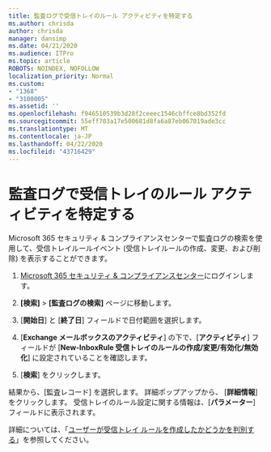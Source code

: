 ```yaml
---
title: 監査ログで受信トレイのルール アクティビティを特定する
ms.author: chrisda
author: chrisda
manager: dansimp
ms.date: 04/21/2020
ms.audience: ITPro
ms.topic: article
ROBOTS: NOINDEX, NOFOLLOW
localization_priority: Normal
ms.custom:
- "1368"
- "3100005"
ms.assetid: ''
ms.openlocfilehash: f946510539b3d28f2ceeec1546cbffce8bd352fd
ms.sourcegitcommit: 55eff703a17e500681d8fa6a87eb067019ade3cc
ms.translationtype: MT
ms.contentlocale: ja-JP
ms.lasthandoff: 04/22/2020
ms.locfileid: "43716429"
---
```

# <a name="identify-inbox-rule-activity-in-audit-logs"></a>監査ログで受信トレイのルール アクティビティを特定する

Microsoft 365 セキュリティ & コンプライアンスセンターで監査ログの検索を使用して、受信トレイルールイベント (受信トレイルールの作成、変更、および削除) を表示することができます。

1. [Microsoft 365 セキュリティ & コンプライアンスセンター](https://protection.office.com/)にログインします。

2. **[検索]** > **[監査ログの検索]** ページに移動します。

3. [**開始日**] と [**終了日**] フィールドで日付範囲を選択します。

4. [**Exchange メールボックスのアクティビティ**] の下で、[**アクティビティ**] フィールドが [**New-InboxRule 受信トレイのルールの作成/変更/有効化/無効化**] に設定されていることを確認します。

5. [**検索**] をクリックします。

結果から、[監査レコード] を選択します。 詳細ポップアップから、 [**詳細情報**] をクリックします。 受信トレイのルール設定に関する情報は、[**パラメーター**] フィールドに表示されます。

詳細については、「[ユーザーが受信トレイ ルールを作成したかどうかを判別する](https://docs.microsoft.com//office365/securitycompliance/auditing-troubleshooting-scenarios#determining-if-a-user-created-an-inbox-rule)」を参照してください。
